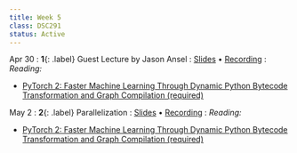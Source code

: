 ```yaml
---
title: Week 5
class: DSC291
status: Active
---
```


Apr 30
: **1**{: .label} Guest Lecture by Jason Ansel
  : [Slides]() &#8226; [Recording](https://drive.google.com/drive/folders/1BslG1-HWxNjXkdTYXd9rudNQwll_aNJv?usp=sharing)
: *Reading:*
* [PyTorch 2: Faster Machine Learning Through Dynamic Python Bytecode Transformation and Graph Compilation (required)](https://pytorch.org/assets/pytorch2-2.pdf)


May 2
: **2**{: .label} Parallelization
  : [Slides](assets/slides/9_parallelization.pdf) &#8226; [Recording](https://podcast.ucsd.edu/watch/sp24/dsc291_d00/10)
: *Reading:*
* [PyTorch 2: Faster Machine Learning Through Dynamic Python Bytecode Transformation and Graph Compilation (required)](https://pytorch.org/assets/pytorch2-2.pdf)

